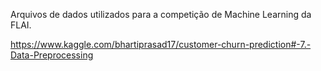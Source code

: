 Arquivos de dados utilizados para a competição de Machine Learning da FLAI.


https://www.kaggle.com/bhartiprasad17/customer-churn-prediction#-7.-Data-Preprocessing
